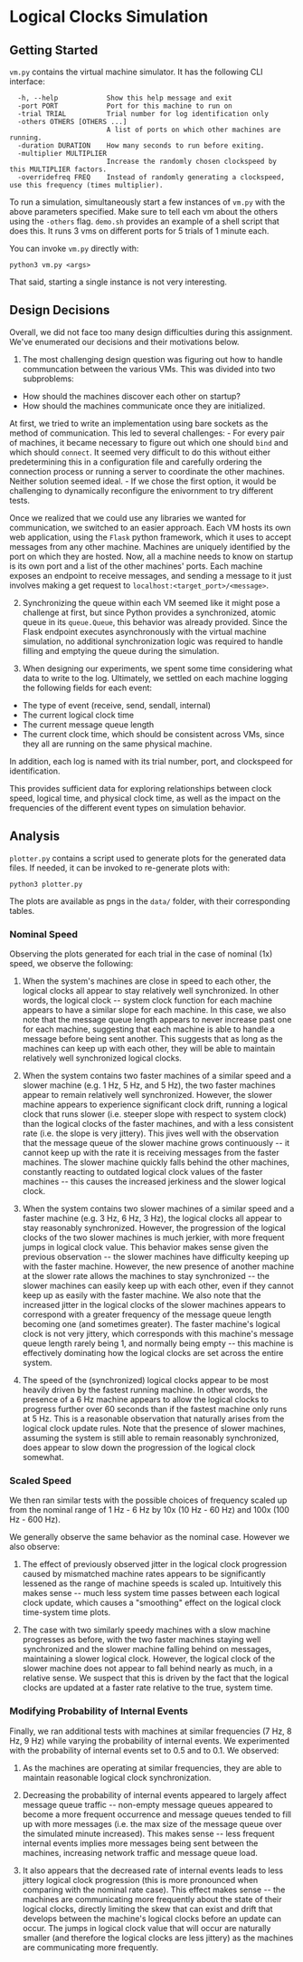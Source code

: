 # Logical Clocks Simulation

## Getting Started

`vm.py` contains the virtual machine simulator. It has the following CLI interface:

```
  -h, --help            Show this help message and exit
  -port PORT            Port for this machine to run on
  -trial TRIAL          Trial number for log identification only
  -others OTHERS [OTHERS ...]
                        A list of ports on which other machines are running.
  -duration DURATION    How many seconds to run before exiting.
  -multiplier MULTIPLIER
                        Increase the randomly chosen clockspeed by this MULTIPLIER factors.
  -overridefreq FREQ    Instead of randomly generating a clockspeed, use this frequency (times multiplier).
```

To run a simulation, simultaneously start a few instances of `vm.py` with the above parameters specified. Make sure to tell each vm about the others using the `-others` flag. `demo.sh` provides an example of a shell script that does this. It runs 3 vms on different ports for 5 trials of 1 minute each.


You can invoke `vm.py` directly with:

```
python3 vm.py <args>
```
That said, starting a single instance is not very interesting.

## Design Decisions

Overall, we did not face too many design difficulties during this assignment. We've enumerated our decisions and their motivations below.

1. The most challenging design question was figuring out how to handle communcation between the various VMs. This was divided into two subproblems:
  - How should the machines discover each other on startup?
  - How should the machines communicate once they are initialized.

  At first, we tried to write an implementation using bare sockets as the method of communication. This led to several challenges:
    - For every pair of machines, it became necessary to figure out which one should `bind` and which should `connect`. It seemed very difficult to do this without either predetermining this in a configuration file and carefully ordering the connection process or running a server to coordinate the other machines. Neither solution seemed ideal.
    - If we chose the first option, it would be challenging to dynamically reconfigure the enivornment to try different tests.

  Once we realized that we could use any libraries we wanted for communication, we switched to an easier approach. Each VM hosts its own web application, using the `Flask` python framework, which it uses to accept messages from any other machine. Machines are uniquely identified by the port on which they are hosted. Now, all a machine needs to know on startup is its own port and a list of the other machines' ports. Each machine exposes an endpoint to receive messages, and sending a message to it just involves making a get request to `localhost:<target_port>/<message>`.

2. Synchronizing the queue within each VM seemed like it might pose a challenge at first, but since Python provides a synchronized, atomic queue in its `queue.Queue`, this behavior was already provided. Since the Flask endpoint executes asynchronously with the virtual machine simulation, no additional synchronization logic was required to handle filling and emptying the queue during the simulation.

3. When designing our experiments, we spent some time considering what data to write to the log. Ultimately, we settled on each machine logging the following fields for each event:
  - The type of event (receive, send, sendall, internal)
  - The current logical clock time
  - The current message queue length
  - The current clock time, which should be consistent across VMs, since they all are running on the same physical machine.

In addition, each log is named with its trial number, port, and clockspeed for identification.

This provides sufficient data for exploring relationships between clock speed, logical time, and physical clock time, as well as the impact on the frequencies of the different event types on simulation behavior.

## Analysis

`plotter.py` contains a script used to generate plots for the generated data files. If needed, it can be invoked to re-generate plots with:

```
python3 plotter.py
```

The plots are available as pngs in the `data/` folder, with their corresponding tables. 

### Nominal Speed

Observing the plots generated for each trial in the case of nominal (1x) speed, we observe the following:

1. When the system's machines are close in speed to each other, the logical clocks all appear to stay relatively well synchronized. In other words, the logical clock -- system clock function for each machine appears to have a similar slope for each machine. In this case, we also note that the message queue length appears to never increase past one for each machine, suggesting that each machine is able to handle a message before being sent another. This suggests that as long as the machines can keep up with each other, they will be able to maintain relatively well synchronized logical clocks.

2. When the system contains two faster machines of a similar speed and a slower machine (e.g. 1 Hz, 5 Hz, and 5 Hz), the two faster machines appear to remain relatively well synchronized. However, the slower machine appears to experience significant clock drift, running a logical clock that runs slower (i.e. steeper slope with respect to system clock) than the logical clocks of the faster machines, and with a less consistent rate (i.e. the slope is very jittery). This jives well with the observation that the message queue of the slower machine grows continuously -- it cannot keep up with the rate it is receiving messages from the faster machines. The slower machine quickly falls behind the other machines, constantly reacting to outdated logical clock values of the faster machines -- this causes the increased jerkiness and the slower logical clock.

3. When the system contains two slower machines of a similar speed and a faster machine (e.g. 3 Hz, 6 Hz, 3 Hz), the logical clocks all appear to stay reasonably synchronized. However, the progression of the logical clocks of the two slower machines is much jerkier, with more frequent jumps in logical clock value. This behavior makes sense given the previous observation -- the slower machines have difficulty keeping up with the faster machine. However, the new presence of another machine at the slower rate allows the machines to stay synchronized -- the slower machines can easily keep up with each other, even if they cannot keep up as easily with the faster machine. We also note that the increased jitter in the logical clocks of the slower machines appears to correspond with a greater frequency of the message queue length becoming one (and sometimes greater). The faster machine's logical clock is not very jittery, which corresponds with this machine's message queue length rarely being 1, and normally being empty -- this machine is effectively dominating how the logical clocks are set across the entire system.

4. The speed of the (synchronized) logical clocks appear to be most heavily driven by the fastest running machine. In other words, the presence of a 6 Hz machine appears to allow the logical clocks to progress further over 60 seconds than if the fastest machine only runs at 5 Hz. This is a reasonable observation that naturally arises from the logical clock update rules. Note that the presence of slower machines, assuming the system is still able to remain reasonably synchronized, does appear to slow down the progression of the logical clock somewhat.


### Scaled Speed

We then ran similar tests with the possible choices of frequency scaled up from the nominal range of 1 Hz - 6 Hz by 10x (10 Hz - 60 Hz) and 100x (100 Hz - 600 Hz).

We generally observe the same behavior as the nominal case. However we also observe:

1. The effect of previously observed jitter in the logical clock progression caused by mismatched machine rates appears to be significantly lessened as the range of machine speeds is scaled up. Intuitively this makes sense -- much less system time passes between each logical clock update, which causes a "smoothing" effect on the logical clock time-system time plots.

2. The case with two similarly speedy machines with a slow machine progresses as before, with the two faster machines staying well synchronized and the slower machine falling behind on messages, maintaining a slower logical clock. However, the logical clock of the slower machine does not appear to fall behind nearly as much, in a relative sense. We suspect that this is driven by the fact that the logical clocks are updated at a faster rate relative to the true, system time.


### Modifying Probability of Internal Events

Finally, we ran additional tests with machines at similar frequencies (7 Hz, 8 Hz, 9 Hz) while varying the probability of internal events. We experimented with the probability of internal events set to 0.5 and to 0.1. We observed:

1. As the machines are operating at similar frequencies, they are able to maintain reasonable logical clock synchronization.

2. Decreasing the probability of internal events appeared to largely affect message queue traffic -- non-empty message queues appeared to become a more frequent occurrence and message queues tended to fill up with more messages (i.e. the max size of the message queue over the simulated minute increased). This makes sense -- less frequent internal events implies more messages being sent between the machines, increasing network traffic and message queue load.

3. It also appears that the decreased rate of internal events leads to less jittery logical clock progression (this is more pronounced when comparing with the nominal rate case). This effect makes sense -- the machines are communicating more frequently about the state of their logical clocks, directly limiting the skew that can exist and drift that develops between the machine's logical clocks before an update can occur. The jumps in logical clock value that will occur are naturally smaller (and therefore the logical clocks are less jittery) as the machines are communicating more frequently.
